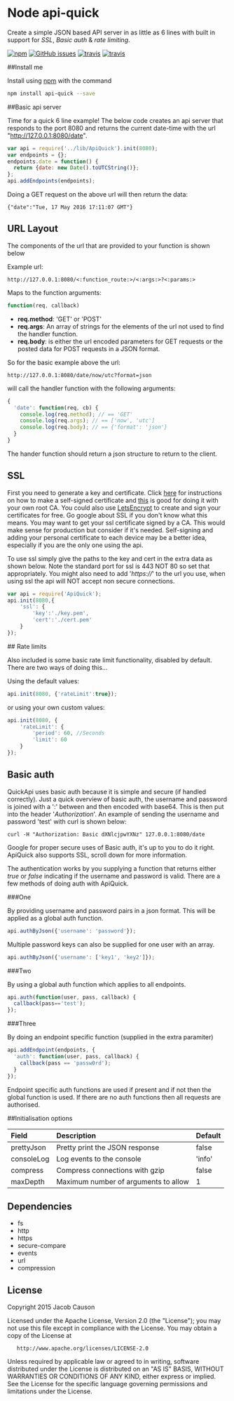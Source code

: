 # Node api-quick


Create a simple JSON based API server in as little as 6 lines with built in support for *SSL*, *Basic auth* & *rate limiting*.


[![npm](https://img.shields.io/npm/v/api-quick.svg?maxAge=2592000)](https://www.npmjs.com/package/api-quick)
[![GitHub issues](https://img.shields.io/github/issues/jake314159/NodeApiQuick.svg)](https://github.com/jake314159/NodeApiQuick/issues)
[![travis](https://travis-ci.org/jake314159/NodeApiQuick.svg?branch=travis-setup)](https://travis-ci.org/jake314159/NodeApiQuick)
[![travis](https://david-dm.org/jake314159/NodeApiQuick.svg)](https://david-dm.org/)



##Install me

Install using [npm](https://www.npmjs.com/package/api-quick) with the command

```bash
npm install api-quick --save
```

##Basic api server

Time for a quick 6 line example! The below code creates an api server that responds to the port 8080 and returns the current date-time with the url "http://127.0.0.1:8080/date".

```javascript
var api = require('../lib/ApiQuick').init(8080);
var endpoints = {};
endpoints.date = function() {
  return {date: new Date().toUTCString()};
};
api.addEndpoints(endpoints);
```

Doing a GET request on the above url will then return the data:

```
{"date":"Tue, 17 May 2016 17:11:07 GMT"}
```

## URL Layout

The components of the url that are provided to your function is shown below

Example url:
```
http://127.0.0.1:8080/<:function_route:>/<:args:>?<:params:>
```

Maps to the function arguments:
```javascript
function(req, callback)
```

+ **req.method**: 'GET' or 'POST'
+ **req.args**: An array of strings for the elements of the url not used to find the handler function.
+ **req.body**: is either the url encoded parameters for GET requests or the posted data for POST requests in a JSON format.




So for the basic example above the url:

```
http://127.0.0.1:8080/date/now/utc?format=json
```

will call the handler function with the following arguments:

```javascript
{
  'date': function(req, cb) {
    console.log(req.method); // == 'GET'
    console.log(req.args); // == ['now', 'utc']
    console.log(req.body); // == {'format': 'json'}
  }
}
```

The hander function should return a json structure to return to the client.

## SSL

First you need to generate a key and certificate. Click [here](http://docs.nodejitsu.com/articles/HTTP/servers/how-to-create-a-HTTPS-server) for instructions on how to make a self-signed certificate and [this](http://datacenteroverlords.com/2012/03/01/creating-your-own-ssl-certificate-authority/) is good for doing it with your own root CA. You could also use [LetsEncrypt](https://letsencrypt.org/) to create and sign your certificates for free. Go google about SSL if you don't know what this means. You may want to get your ssl certificate signed by a CA. This would make sense for production but consider if it's needed. Self-signing and adding your personal certificate to each device may be a better idea, especially if you are the only one using the api.

To use ssl simply give the paths to the key and cert in the extra data as shown below. Note the standard port for ssl is 443 NOT 80 so set that appropriately. You might also need to add '*https://*' to the url you use, when using ssl the api will NOT accept non secure connections.

```javascript
var api = require('ApiQuick');
api.init(8080,{
    'ssl': {
        'key':'./key.pem',
        'cert':'./cert.pem'
    }
});
```

## Rate limits

Also included is some basic rate limit functionality, disabled by default. There are two ways of doing this...

Using the default values:

```javascript
api.init(8080, {'rateLimit':true});
```

or using your own custom values:

```javascript
api.init(8080, {
    'rateLimit': {
        'period': 60, //Seconds
        'limit': 60
    }
});
```


## Basic auth

QuickApi uses basic auth because it is simple and secure (if handled correctly). Just a quick overview of basic auth, the username and password is joined with a ':' between and then encoded with base64. This is then put into the header '*Authorization*'. An example of sending the username and password 'test' with curl is shown below:
```
curl -H "Authorization: Basic dXNlcjpwYXNz" 127.0.0.1:8080/date
```

Google for proper secure uses of Basic auth, it's up to you to do it right. ApiQuick also supports SSL, scroll down for more information.

The authentication works by you supplying a function that returns either *true* or *false* indicating if the username and password is valid. There are a few methods of doing auth with ApiQuick.

###One

By providing username and password pairs in a json format. This will be applied as a global auth function.

```javascript
api.authByJson({'username': 'password'});
```

Multiple password keys can also be supplied for one user with an array.

```javascript
api.authByJson({'username': ['key1', 'key2']});
```

###Two

By using a global auth function which applies to all endpoints.

```javascript
api.auth(function(user, pass, callback) {
  callback(pass=='test');
});
```

###Three

By doing an endpoint specific function (supplied in the extra paramiter)

```javascript
api.addEndpoint(endpoints, {
  'auth': function(user, pass, callback) {
    callback(pass == 'passw0rd');
  }
});
```

Endpoint specific auth functions are used if present and if not then the global function is used. If there are no auth functions then all requests are authorised.


##Initialisation options

| Field      | Description                                               | Default |
|:-----------|:----------------------------------------------------------|---------|
| prettyJson | Pretty print the JSON response                            | false   |
| consoleLog | Log events to the console                                 | 'info'  |
| compress   | Compress connections with gzip                            | false   |
| maxDepth   | Maximum number of arguments to allow                      | 1       |

## Dependencies

+ fs
+ http
+ https
+ secure-compare
+ events
+ url
+ compression

## License

Copyright 2015 Jacob Causon

   Licensed under the Apache License, Version 2.0 (the "License");
   you may not use this file except in compliance with the License.
   You may obtain a copy of the License at

       http://www.apache.org/licenses/LICENSE-2.0

   Unless required by applicable law or agreed to in writing, software
   distributed under the License is distributed on an "AS IS" BASIS,
   WITHOUT WARRANTIES OR CONDITIONS OF ANY KIND, either express or implied.
   See the License for the specific language governing permissions and
   limitations under the License.

